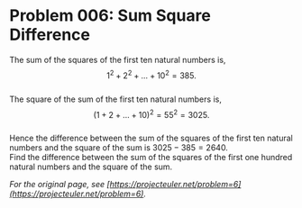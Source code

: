 # Problem 006: Sum Square Difference
  
The sum of the squares of the first ten natural numbers is,  
$$1^2 + 2^2 + ... + 10^2 = 385.$$  
The square of the sum of the first ten natural numbers is,  
$$(1 + 2 + ... + 10)^2 = 55^2 = 3025.$$  
Hence the difference between the sum of the squares of the first ten natural numbers and the square of the sum is $3025 - 385 = 2640$.  
Find the difference between the sum of the squares of the first one hundred natural numbers and the square of the sum.  

*For the original page, see [https://projecteuler.net/problem=6](https://projecteuler.net/problem=6).*

